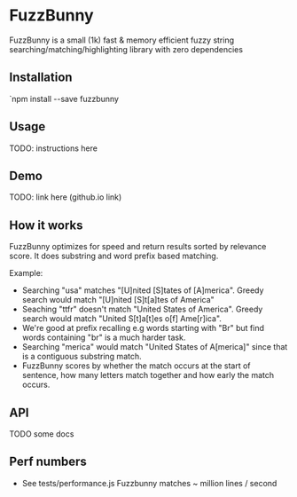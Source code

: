 # FuzzBunny

FuzzBunny is a small (1k) fast & memory efficient fuzzy string searching/matching/highlighting library with zero dependencies

## Installation

`npm install --save fuzzbunny

## Usage

TODO: instructions here

## Demo

TODO: link here (github.io link)

## How it works

FuzzBunny optimizes for speed and return results sorted by relevance score.
It does substring and word prefix based matching.

Example:

- Searching "usa" matches "[U]nited [S]tates of [A]merica". Greedy search would match "[U]nited [S]t[a]tes of America"
- Seaching "ttfr" doesn't match "United States of America". Greedy search would match "United S[t]a[t]es o[f] Ame[r]ica".
- We're good at prefix recalling e.g words starting with "Br" but find words containing "br" is a much harder task.
- Searching "merica" would match "United States of A[merica]" since that is a contiguous substring match.
- FuzzBunny scores by whether the match occurs at the start of sentence, how many letters match together and how early the match occurs.

## API

TODO some docs

## Perf numbers

- See tests/performance.js Fuzzbunny matches ~ million lines / second
